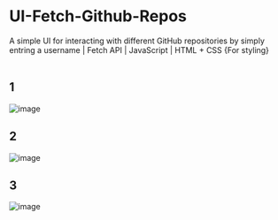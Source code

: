 # UI-Fetch-Github-Repos
A simple UI for interacting with different GitHub repositories by simply entring a username | Fetch API | JavaScript | HTML + CSS {For styling}
<br><br>
## 1
![image](https://github.com/MYassineBoum/UI-Fetch-Github-Repos/assets/115194839/a8dd9f8c-a1e4-4a88-9c5b-fff8ec95c553)
<br>
## 2
![image](https://github.com/MYassineBoum/UI-Fetch-Github-Repos/assets/115194839/f1cc813e-c7a7-4e04-a302-2a33a2023bd2)
<br>
## 3
![image](https://github.com/MYassineBoum/UI-Fetch-Github-Repos/assets/115194839/9fc32248-587a-4d01-9fea-fd68be3e0e02)


